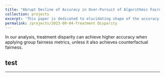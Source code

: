 ```yaml
---
title: "Abrupt Decline of Accuracy in Over-Pursuit of Algorithmic Fairness: A Closer Look at the Accuracy-Fairness Trade-off Curve"
collection: projects
excerpt: 'This paper is dedicated to elucidating shape of the accuracy-fairness trade-off curve'
permalink: /projects/2023-09-04-Treatment Disparity
---
```


In our analysis, treatment disparity can achieve higher accuracy when applying group fairness metrics, unless it also achieves counterfactual fairness.



## test

------